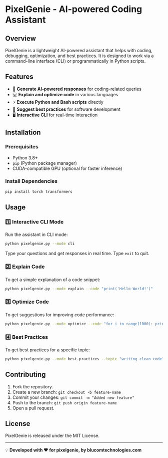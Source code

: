 # PixelGenie - AI-powered Coding Assistant

## Overview
PixelGenie is a lightweight AI-powered assistant that helps with coding, debugging, optimization, and best practices. It is designed to work via a command-line interface (CLI) or programmatically in Python scripts.

## Features
- 📜 **Generate AI-powered responses** for coding-related queries
- 💻 **Explain and optimize code** in various languages
- ⚡ **Execute Python and Bash scripts** directly
- 🚀 **Suggest best practices** for software development
- 🖥 **Interactive CLI** for real-time interaction

## Installation
### Prerequisites
- Python 3.8+
- `pip` (Python package manager)
- CUDA-compatible GPU (optional for faster inference)

### Install Dependencies
```sh
pip install torch transformers
```

## Usage
### 1️⃣ Interactive CLI Mode
Run the assistant in CLI mode:
```sh
python pixelgenie.py --mode cli
```
Type your questions and get responses in real time. Type `exit` to quit.

### 2️⃣ Explain Code
To get a simple explanation of a code snippet:
```sh
python pixelgenie.py --mode explain --code "print('Hello World!')"
```

### 3️⃣ Optimize Code
To get suggestions for improving code performance:
```sh
python pixelgenie.py --mode optimize --code "for i in range(1000): print(i)"
```

### 4️⃣ Best Practices
To get best practices for a specific topic:
```sh
python pixelgenie.py --mode best-practices --topic "writing clean code"
```

## Contributing
1. Fork the repository.
2. Create a new branch: `git checkout -b feature-name`
3. Commit your changes: `git commit -m "Added new feature"`
4. Push to the branch: `git push origin feature-name`
5. Open a pull request.

## License
PixelGenie is released under the MIT License.

---
💡 **Developed with ❤️ for pixelgenie, by blucomtechnologies.com**

